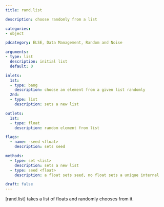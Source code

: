 ```yaml
---
title: rand.list

description: choose randomly from a list

categories:
- object

pdcategory: ELSE, Data Management, Random and Noise

arguments:
- type: list
  description: initial list
  default: 0

inlets:
  1st:
  - type: bang
    description: choose an element from a given list randomly
  2nd:
  - type: list 
    description: sets a new list

outlets:
  1st:
  - type: float
    description: random element from list

flags:
  - name: -seed <float>
    description: sets seed

methods:
  - type: set <list>
    description: sets a new list
  - type: seed <float>
    description: a float sets seed, no float sets a unique internal

draft: false
---
```


[rand.list] takes a list of floats and randomly chooses from it.
